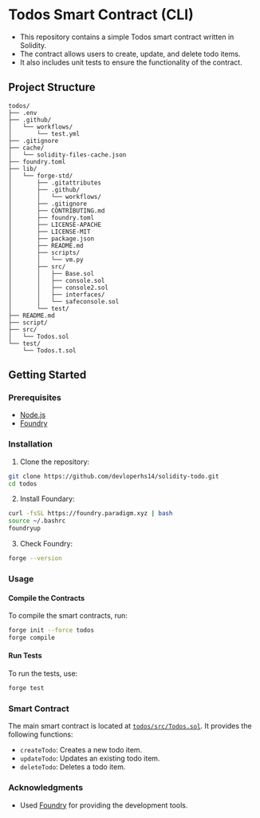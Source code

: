 # Todos Smart Contract (CLI)

- This repository contains a simple Todos smart contract written in Solidity. 
- The contract allows users to create, update, and delete todo items. 
- It also includes unit tests to ensure the functionality of the contract.

## Project Structure

```
todos/
├── .env
├── .github/
│   └── workflows/
│       └── test.yml
├── .gitignore
├── cache/
│   └── solidity-files-cache.json
├── foundry.toml
├── lib/
│   └── forge-std/
│       ├── .gitattributes
│       ├── .github/
│       │   └── workflows/
│       ├── .gitignore
│       ├── CONTRIBUTING.md
│       ├── foundry.toml
│       ├── LICENSE-APACHE
│       ├── LICENSE-MIT
│       ├── package.json
│       ├── README.md
│       ├── scripts/
│       │   └── vm.py
│       ├── src/
│       │   ├── Base.sol
│       │   ├── console.sol
│       │   ├── console2.sol
│       │   ├── interfaces/
│       │   └── safeconsole.sol
│       └── test/
├── README.md
├── script/
├── src/
│   └── Todos.sol
└── test/
    └── Todos.t.sol
```

## Getting Started

### Prerequisites

- [Node.js](https://nodejs.org/)
- [Foundry](https://github.com/foundry-rs/foundry)

### Installation

1. Clone the repository:

```sh
git clone https://github.com/devloperhs14/solidity-todo.git
cd todos
```

2. Install Foundary:

```sh
curl -fsSL https://foundry.paradigm.xyz | bash
source ~/.bashrc
foundryup
```

3. Check Foundry:

```sh
forge --version
```

### Usage

#### Compile the Contracts

To compile the smart contracts, run:

```sh
forge init --force todos
forge compile
```

#### Run Tests

To run the tests, use:

```sh
forge test
```

### Smart Contract

The main smart contract is located at [`todos/src/Todos.sol`](todos/src/Todos.sol). It provides the following functions:

- `createTodo`: Creates a new todo item.
- `updateTodo`: Updates an existing todo item.
- `deleteTodo`: Deletes a todo item.

### Acknowledgments

- Used [Foundry](https://github.com/foundry-rs/foundry) for providing the development tools.
